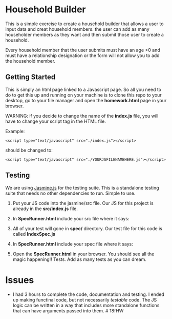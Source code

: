 # Household Builder

This is a simple exercise to create a household builder that allows a user to input data and creat household members. the user can add as many householder members as they want and then submit those user to create a household. 

Every household member that the user submits  must have an age >0 and must have  a relationship designation or the form will not allow you to add the household member.

## Getting Started
This is simply an html page linked to a Javascript page. So all you need to do to get this up and running on your machine is to clone this repo to your desktop, go to your file manager and open the **homework.html** page in your browser. 

WARNING: if you decide to change the name of the **index.js** file, you will have to change your script tag in the HTML file.

Example: 

```<script type="text/javascript" src="./index.js"></script>```

should be changed to:

```<script type="text/javascript" src="./YOURJSFILENAMEHERE.js"></script>```


## Testing 

We are using [Jasmine.js](https://jasmine.github.io/) for the testing suite. This is a standalone testing suite that needs no other dependencies to run. Simple to use. 

1. Put your JS code into the jasmine/src file. Our JS for this project is already in the **src/index.js** file.

2. In **SpecRunner.html** include your src file where it says:
 <!-- include source files here... -->

3. All of your test will gone in **spec/** directory. Our test file for this code is called **IndexSpec.js**

4. In **SpecRunner.html** include your spec file where it says:
    <!-- include spec files here... -->         

5. Open the **SpecRunner.html** in your browser. You should see all the magic happening!! Tests. Add as many tests as you can dream. 

# Issues 

* I had 3 hours to complete the code, documentation and testing. I ended up making functinal code, but not necessarily _testable_ code. The JS logic can be written in a way that includes more standalone functions that can have arguments passed into them. # 18fHW
